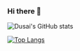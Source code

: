### Hi there 👋

<!--
**YiNungTsao/YiNungTsao** is a ✨ _special_ ✨ repository because its `README.md` (this file) appears on your GitHub profile.

Here are some ideas to get you started:

- 🔭 I’m currently working on AUO
- 📫 How to reach me: yinungtsao.mg08@nycu.edu.tw
-->
![Dusai's GitHub stats](https://github-readme-stats.vercel.app/api?username=YiNungTsao&show_icons=true&theme=radical)

[![Top Langs](https://github-readme-stats.vercel.app/api/top-langs/?username=YiNungTsao&layout=compact&theme=radical)](https://github.com/YiNungTsao/github-readme-stats)
